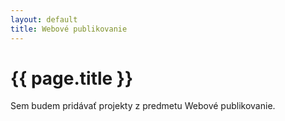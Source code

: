 ```yaml
---
layout: default
title: Webové publikovanie
---
```

# {{ page.title }}

Sem budem pridávať projekty z predmetu Webové publikovanie.
